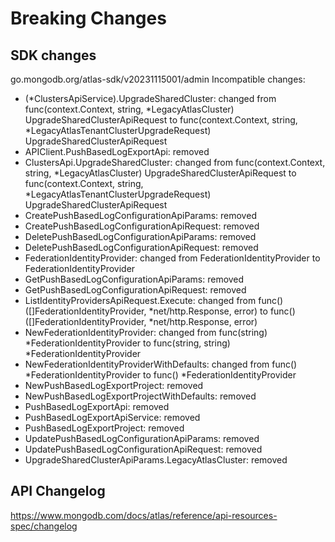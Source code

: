 # Breaking Changes

## SDK changes

go.mongodb.org/atlas-sdk/v20231115001/admin
Incompatible changes:

- (*ClustersApiService).UpgradeSharedCluster: changed from func(context.Context, string, *LegacyAtlasCluster) UpgradeSharedClusterApiRequest to func(context.Context, string, \*LegacyAtlasTenantClusterUpgradeRequest) UpgradeSharedClusterApiRequest
- APIClient.PushBasedLogExportApi: removed
- ClustersApi.UpgradeSharedCluster: changed from func(context.Context, string, *LegacyAtlasCluster) UpgradeSharedClusterApiRequest to func(context.Context, string, *LegacyAtlasTenantClusterUpgradeRequest) UpgradeSharedClusterApiRequest
- CreatePushBasedLogConfigurationApiParams: removed
- CreatePushBasedLogConfigurationApiRequest: removed
- DeletePushBasedLogConfigurationApiParams: removed
- DeletePushBasedLogConfigurationApiRequest: removed
- FederationIdentityProvider: changed from FederationIdentityProvider to FederationIdentityProvider
- GetPushBasedLogConfigurationApiParams: removed
- GetPushBasedLogConfigurationApiRequest: removed
- ListIdentityProvidersApiRequest.Execute: changed from func() ([]FederationIdentityProvider, *net/http.Response, error) to func() ([]FederationIdentityProvider, *net/http.Response, error)
- NewFederationIdentityProvider: changed from func(string) *FederationIdentityProvider to func(string, string) *FederationIdentityProvider
- NewFederationIdentityProviderWithDefaults: changed from func() *FederationIdentityProvider to func() *FederationIdentityProvider
- NewPushBasedLogExportProject: removed
- NewPushBasedLogExportProjectWithDefaults: removed
- PushBasedLogExportApi: removed
- PushBasedLogExportApiService: removed
- PushBasedLogExportProject: removed
- UpdatePushBasedLogConfigurationApiParams: removed
- UpdatePushBasedLogConfigurationApiRequest: removed
- UpgradeSharedClusterApiParams.LegacyAtlasCluster: removed

## API Changelog

https://www.mongodb.com/docs/atlas/reference/api-resources-spec/changelog
